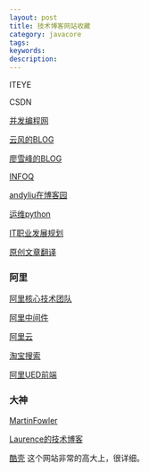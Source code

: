 ```yaml
---
layout: post
title: 技术博客网站收藏
category: javacore
tags: 
keywords: 
description: 
---
```




ITEYE 

CSDN 


[并发编程网]( http://ifeve.com/ )


[云风的BLOG]( http://blog.codingnow.com/ )


[廖雪峰的BLOG]( http://www.liaoxuefeng.com/ )


[INFOQ]( http://www.infoq.com/ )


[andyliu在博客园]( http://www.blogjava.net/xylz/ )


[运维python]( http://xiaorui.cc/ )


[IT职业发展规划]( http://wkee.net/ )


[原创文章翻译]( http://www.importnew.com/ )


### 阿里

[阿里核心技术团队]( http://csrd.aliapp.com/ )


[阿里中间件]( http://jm-blog.aliapp.com/ )


[阿里云]( http://blog.aliyun.com/ )


[淘宝搜索]( http://www.searchtb.com/ )


[阿里UED前端]( http://ued.taobao.org/blog/ )




### 大神

[MartinFowler]( http://martinfowler.com/ )


[Laurence的技术博客]( http://blog.csdn.net/bluishglc )


[酷壳]( http://coolshell.cn/ ) 这个网站非常的高大上，很详细。


